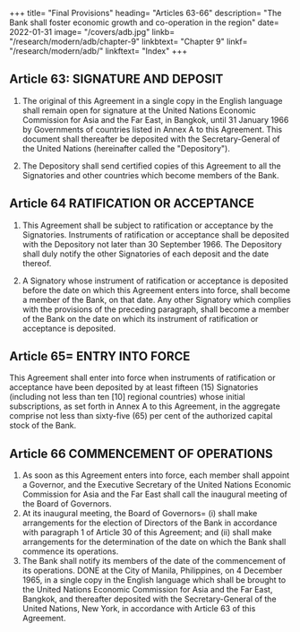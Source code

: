 +++
title=  "Final Provisions"
heading= "Articles 63-66"
description=  "The Bank shall foster economic growth and co-operation in the region"
date=  2022-01-31
image=  "/covers/adb.jpg"
linkb=  "/research/modern/adb/chapter-9"
linkbtext=  "Chapter 9"
linkf=  "/research/modern/adb/"
linkftext=  "Index"
+++ 


## Article 63: SIGNATURE AND DEPOSIT

1. The original of this Agreement in a single copy in the English language shall remain open
for signature at the United Nations Economic Commission for Asia and the Far East, in Bangkok, until 31 January 1966 by Governments of countries listed in Annex A to this Agreement. This document shall thereafter be deposited with the Secretary-General of the United Nations (hereinafter called the "Depository").

2. The Depository shall send certified copies of this Agreement to all the Signatories and
other countries which become members of the Bank.


## Article 64 RATIFICATION OR ACCEPTANCE

1. This Agreement shall be subject to ratification or acceptance by the Signatories.
Instruments of ratification or acceptance shall be deposited with the Depository not later than 30 September 1966. The Depository shall duly notify the other Signatories of each deposit and the date thereof.

2. A Signatory whose instrument of ratification or acceptance is deposited before the date
on which this Agreement enters into force, shall become a member of the Bank, on that date. Any other Signatory which complies with the provisions of the preceding paragraph, shall become a member of the Bank on the date on which its instrument of ratification or acceptance is deposited.

## Article 65=  ENTRY INTO FORCE

This Agreement shall enter into force when instruments of ratification or acceptance have been
deposited by at least fifteen (15) Signatories (including not less than ten [10] regional countries) whose
initial subscriptions, as set forth in Annex A to this Agreement, in the aggregate comprise not less than
sixty-five (65) per cent of the authorized capital stock of the Bank.


## Article 66 COMMENCEMENT OF OPERATIONS

1. As soon as this Agreement enters into force, each member shall appoint a Governor, and
the Executive Secretary of the United Nations Economic Commission for Asia and the Far East shall call the inaugural meeting of the Board of Governors.
2. At its inaugural meeting, the Board of Governors= (i) shall make arrangements for the election of Directors of the Bank in accordance with
paragraph 1 of Article 30 of this Agreement; and
(ii) shall make arrangements for the determination of the date on which the Bank shall
commence its operations.
3. The Bank shall notify its members of the date of the commencement of its operations.
DONE at the City of Manila, Philippines, on 4 December 1965, in a single copy in the English
language which shall be brought to the United Nations Economic Commission for Asia and the Far East, Bangkok, and thereafter deposited with the Secretary-General of the United Nations, New York, in accordance with Article 63 of this Agreement.

